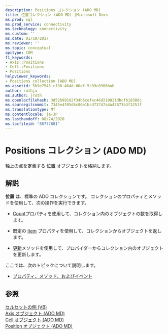 ```yaml
---
description: Positions コレクション (ADO MD)
title: 位置コレクション (ADO MD) |Microsoft Docs
ms.prod: sql
ms.prod_service: connectivity
ms.technology: connectivity
ms.custom: ''
ms.date: 01/19/2017
ms.reviewer: ''
ms.topic: conceptual
apitype: COM
f1_keywords:
- Axis::Positions
- Cell::Positions
- Positions
helpviewer_keywords:
- Positions collection [ADO MD]
ms.assetid: 5b9e7545-cf30-464d-80ef-5c99c8306bab
author: rothja
ms.author: jroth
ms.openlocfilehash: 3d52b99182f34b5cefec46d210821dbcfb18388c
ms.sourcegitcommit: 7345e4f05d6c06e1bcd73747a4a47873b3f3251f
ms.translationtype: MT
ms.contentlocale: ja-JP
ms.lasthandoff: 08/24/2020
ms.locfileid: "88777881"
---
```

# <a name="positions-collection-ado-md"></a>Positions コレクション (ADO MD)
軸上の点を定義する [位置](./position-object-ado-md.md) オブジェクトを格納します。  
  
## <a name="remarks"></a>解説  
 **位置** は、標準の ADO コレクションです。 コレクションのプロパティとメソッドを使用して、次の操作を実行できます。  
  
-   [Count](../ado-api/count-property-ado.md)プロパティを使用して、コレクション内のオブジェクトの数を取得します。  
  
-   既定の [Item](../ado-api/item-property-ado.md) プロパティを使用して、コレクションからオブジェクトを返します。  
  
-   [更新](../ado-api/refresh-method-ado.md)メソッドを使用して、プロバイダーからコレクション内のオブジェクトを更新します。  
  
 ここでは、次のトピックについて説明します。  
  
-   [プロパティ、メソッド、およびイベント](./positions-collection-properties-methods-and-events.md)  
  
## <a name="see-also"></a>参照  
 [セルセットの例 (VB)](./cellset-example-vb.md)   
 [Axis オブジェクト (ADO MD)](./axis-object-ado-md.md)   
 [Cell オブジェクト (ADO MD)](./cell-object-ado-md.md)   
 [Position オブジェクト (ADO MD)](./position-object-ado-md.md)